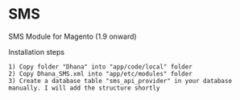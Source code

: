 # SMS
SMS Module for Magento (1.9 onward)

Installation steps

	1) Copy folder "Dhana" into "app/code/local" folder
	2) Copy Dhana_SMS.xml into "app/etc/modules" folder
	3) Create a database table "sms_api_provider" in your database manually. I will add the structure shortly
